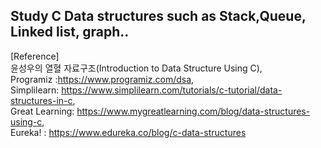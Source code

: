 ## Study C Data structures such as Stack,Queue, Linked list, graph..

[Reference]   
윤성우의 열혈 자료구조(Introduction to Data Structure Using C),   
Programiz :https://www.programiz.com/dsa,   
Simplilearn: https://www.simplilearn.com/tutorials/c-tutorial/data-structures-in-c,   
Great Learning: https://www.mygreatlearning.com/blog/data-structures-using-c,   
Eureka! : https://www.edureka.co/blog/c-data-structures   

